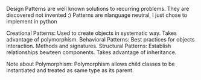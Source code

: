 Design Patterns are well known solutions to recurring problems.
They are discovered not invented :)
Patterns are nlanguage neutral, I just chose to implement in python

Creational Patterns: Used to create objects in  systematic way. Takes advantage of polymorphism.
Behavioral Patterns: Best practices for objects interaction. Methods and signatures.
Structural Patterns: Establish relationships bewteen components. Takes advantage of inheritance.

Note about Polymorphism: Polymorphism allows child classes to be instantiated and treated as same type as its parent.
